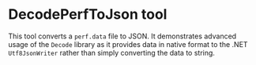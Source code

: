 # DecodePerfToJson tool

This tool converts a `perf.data` file to JSON. It demonstrates advanced usage of
the `Decode` library as it provides data in native format to the .NET
`Utf8JsonWriter` rather than simply converting the data to string.
